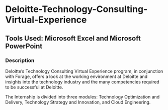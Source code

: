# Deloitte-Technology-Consulting-Virtual-Experience

## Tools Used: Microsoft Excel and Microsoft PowerPoint

### Description
Deloitte’s Technology Consulting Virtual Experience program, in conjunction with Forage, offers a look at the working environment at Deloitte and insights into the technology industry and the many competencies required to be successful at Deloitte.

The Internship is divided into three modules: Technology Optimization and Delivery, Technology Strategy and Innovation, and Cloud Engineering.

